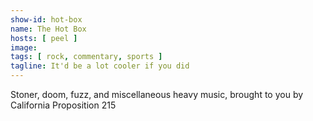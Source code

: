 ```yaml
---
show-id: hot-box
name: The Hot Box
hosts: [ peel ]
image:
tags: [ rock, commentary, sports ]
tagline: It'd be a lot cooler if you did
---
```


Stoner, doom, fuzz, and miscellaneous heavy music, brought to you by California Proposition 215
